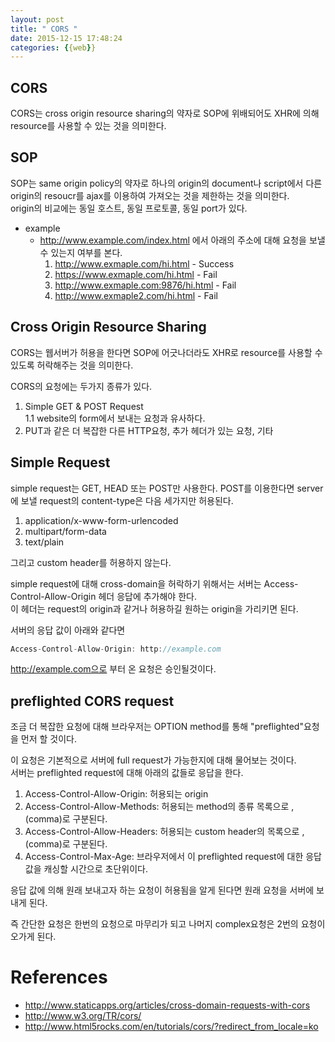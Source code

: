 ```yaml
---
layout: post
title: " CORS "
date: 2015-12-15 17:48:24
categories: {{web}}
---
```


## **CORS**
CORS는 cross origin resource sharing의 약자로 SOP에 위배되어도 XHR에 의해 resource를 사용할 수 있는 것을 의미한다.  

## **SOP**
SOP는 same origin policy의 약자로 하나의 origin의 document나 script에서 다른 origin의 resoucr를 ajax를 이용하여 가져오는 것을 제한하는 것을 의미한다.   
origin의 비교에는 동일 호스트, 동일 프로토콜, 동일 port가 있다.  

- example
  - http://www.example.com/index.html 에서 아래의 주소에 대해 요청을 보낼 수 있는지 여부를 본다.  
    1. http://www.exmaple.com/hi.html - Success
    2. https://www.exmaple.com/hi.html - Fail
    3. http://www.exmaple.com:9876/hi.html - Fail
    3. http://www.exmaple2.com/hi.html - Fail

## **Cross Origin Resource Sharing**
CORS는 웹서버가 허용을 한다면 SOP에 어긋나더라도 XHR로 resource를 사용할 수 있도록 허락해주는 것을 의미한다.  

CORS의 요청에는 두가지 종류가 있다.  
  1. Simple GET & POST Request  
  1.1 website의 form에서 보내는 요청과 유사하다.  
  2.  PUT과 같은 더 복잡한 다른 HTTP요청, 추가 헤더가 있는 요청, 기타

## **Simple Request**
simple request는 GET, HEAD 또는 POST만 사용한다. POST를 이용한다면 server에 보낼 request의 content-type은 다음 세가지만 허용된다.   
1. application/x-www-form-urlencoded  
2. multipart/form-data  
3. text/plain

그리고 custom header를 허용하지 않는다.

simple request에 대해 cross-domain을 허락하기 위해서는 서버는 Access-Control-Allow-Origin 헤더 응답에 추가해야 한다.   
이 헤더는 request의 origin과 같거나 허용하길 원하는 origin을 가리키면 된다. 

서버의 응답 값이 아래와 같다면   

```javascript
Access-Control-Allow-Origin: http://example.com
```

http://example.com으로 부터 온 요청은 승인될것이다. 

## **preflighted CORS request**
조금 더 복잡한 요청에 대해 브라우저는 OPTION method를 통해 "preflighted"요청을 먼저 할 것이다. 

이 요청은 기본적으로 서버에 full request가 가능한지에 대해 물어보는 것이다.  
서버는 preflighted request에 대해 아래의 값들로 응답을 한다.  
  1. Access-Control-Allow-Origin: 허용되는 origin  
  2. Access-Control-Allow-Methods: 허용되는 method의 종류 목록으로 ,(comma)로 구분된다.  
  3. Access-Control-Allow-Headers: 허용되는 custom header의 목록으로 ,(comma)로 구분된다.  
  4. Access-Control-Max-Age: 브라우저에서 이 preflighted request에 대한 응답 값을 캐싱할 시간으로 초단위이다.   


응답 값에 의해 원래 보내고자 하는 요청이 허용됨을 알게 된다면 원래 요청을 서버에 보내게 된다.  

즉 간단한 요청은 한번의 요청으로 마무리가 되고 나머지 complex요청은 2번의 요청이 오가게 된다.  


# References
  - http://www.staticapps.org/articles/cross-domain-requests-with-cors
  - http://www.w3.org/TR/cors/
  - http://www.html5rocks.com/en/tutorials/cors/?redirect_from_locale=ko
